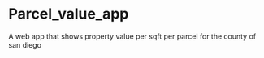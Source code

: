 # Parcel_value_app
A web app that shows property value per sqft per parcel for the county of san diego
